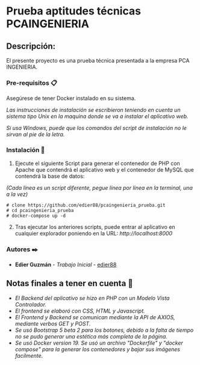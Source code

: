 # Prueba aptitudes técnicas PCAINGENIERIA

## Descripción:
El presente proyecto es una prueba técnica presentada a la empresa PCA INGENIERIA.

### Pre-requisitos 📋

Asegúrese de tener Docker instalado en su sistema.

_Las instrucciones de instalación se escribieron teniendo en cuenta un sistema tipo Unix en la maquina donde se va a instalar el aplicativo web._

_Si usa Windows, puede que los comandos del script de instalación no le sirvan al pie de la letra._

### Instalación 🔧


1. Ejecute el siguiente Script para generar el contenedor de PHP con Apache que contendrá el aplicativo web y el contenedor de MySQL que contendrá la base de datos:

_(Cada línea es un script diferente, pegue línea por línea en la terminal, una a la vez)_
	
```
# clone https://github.com/edier88/pcaingenieria_prueba.git
# cd pcaingenieria_prueba
# docker-compose up -d
```
2. Tras ejecutar los anteriores scripts, puede entrar al aplicativo en cualquier explorador poniendo en la URL: _http://localhost:8000_

### Autores ✒️

* **Edier Guzmán** - *Trabajo Inicial* - [edier88](https://github.com/edier88/pcaingenieria_prueba)

## Notas finales a tener en cuenta 📄

* *El Backend del aplicativo se hizo en PHP con un Modelo Vista Controlador.*
* *El frontend se elaboró con CSS, HTML y Javascript.*
* *El Frontend y Backend se comunican mediante la API de AXIOS, mediante verbos GET y POST.*
* *Se usó Bootstrap 5 beta 2 para los botones, debido a la falta de tiempo no se pudo generar una estética más completa de la página.*
* *Se usó Docker version 19. Se usó un archivo "Dockerfile" y "docker compose" para la generar los contenedores y bajar sus imágenes facilmente.*


